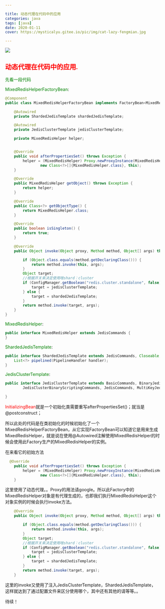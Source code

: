 ```yaml
---

title: 动态代理在代码中的应用
categories: java
tags: [java] 
date: 2020-01-11
cover: https://mysticalyu.gitee.io/pic/img/cat-lazy-fengmian.jpg

---
```

![](https://mysticalyu.gitee.io/pic/img/cat-lazy-fengmian.jpg)



<!-- more -->



## <font face="楷体" color=#FF0000>动态代理在代码中的应用.</font>

 <font color=#008000  >先看一段代码</font> 

<font color=#008000>MixedRedisHelperFactoryBean</font>:

```java
@Component
public class MixedRedisHelperFactoryBean implements FactoryBean<MixedRedisHelper>, InitializingBean, InvocationHandler {

    @Autowired
    private ShardedJedisTemplate shardedJedisTemplate;

    @Autowired
    private JedisClusterTemplate jedisClusterTemplate;

    private MixedRedisHelper helper;


    @Override
    public void afterPropertiesSet() throws Exception {
        helper = (MixedRedisHelper) Proxy.newProxyInstance(MixedRedisHelperFactoryBean.class.getClassLoader(),
                new Class<?>[]{MixedRedisHelper.class}, this);
    }

    @Override
    public MixedRedisHelper getObject() throws Exception {
        return helper;
    }

    @Override
    public Class<?> getObjectType() {
        return MixedRedisHelper.class;
    }

    @Override
    public boolean isSingleton() {
        return true;
    }

    @Override
    public Object invoke(Object proxy, Method method, Object[] args) throws Throwable {

        if (Object.class.equals(method.getDeclaringClass())) {
            return method.invoke(this, args);
        }
        Object target;
        //根据开关来决定使用啥shard：cluster
        if (ConfigManager.getBoolean("redis.cluster.standalone", false)) {
            target = jedisClusterTemplate;
        } else {
            target = shardedJedisTemplate;
        }
        return method.invoke(target, args);
    }
}

```

<font color=#008000>MixedRedisHelper</font>:

```java
public interface MixedRedisHelper extends JedisCommands {
}

```

<font color=#008000>ShardedJedisTemplate</font>:

```java
public interface ShardedJedisTemplate extends JedisCommands, Closeable, BinaryJedisCommands {
	List<?> pipelined(PipelineHandler handler);
}

```

<font color=#008000>JedisClusterTemplate</font>:

```java
public interface JedisClusterTemplate extends BasicCommands, BinaryJedisClusterCommands, MultiKeyBinaryJedisClusterCommands,
        JedisClusterBinaryScriptingCommands, JedisCommands, MultiKeyJedisClusterCommands, JedisClusterScriptingCommands {

}

```

<font color=#FF0000 >InitializingBean</font>就是一个初始化类需要重写afterPropertiesSet()；就当是@postconstruct；

所以此处的代码是在类初始化的时候初始化了一个MixedRedisHelperFactoryBean，从它实现FactoryBean<MixedRedisHelper>可以知道它是用来生成MixedRedisHelper，就是说在使用@Autowired注解使用MixedRedisHelper的时候会使用此Factory生产的MixedRedisHelper的实例。

在来看它的初始方法

```java
  @Override
    public void afterPropertiesSet() throws Exception {
        helper = (MixedRedisHelper) Proxy.newProxyInstance(MixedRedisHelperFactoryBean.class.getClassLoader(),
                new Class<?>[]{MixedRedisHelper.class}, this);
    }
```

这里使用了动态代理。。Proxy的用法请google。所以此Factory中的MixedRedisHelper对象是有代理生成的，也即我们执行MixedRedisHelper这个对象实例的时候会执行invoke方法。

```java
    @Override
    public Object invoke(Object proxy, Method method, Object[] args) throws Throwable {

        if (Object.class.equals(method.getDeclaringClass())) {
            return method.invoke(this, args);
        }
        Object target;
        //根据开关来决定使用啥shard：cluster
        if (ConfigManager.getBoolean("redis.cluster.standalone", false)) {
            target = jedisClusterTemplate;
        } else {
            target = shardedJedisTemplate;
        }
        return method.invoke(target, args);
    }
```

这里的invoke又使用了注入JedisClusterTemplate，ShardedJedisTemplate，这样就达到了通过配置文件来区分使用哪个，其中还有其他的请等等。。

待续！